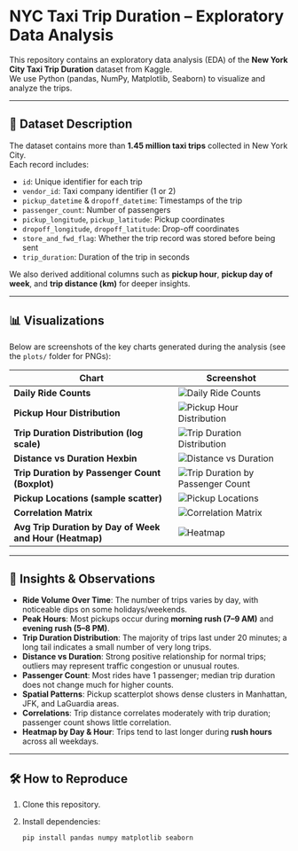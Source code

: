 # NYC Taxi Trip Duration – Exploratory Data Analysis

This repository contains an exploratory data analysis (EDA) of the **New York City Taxi Trip Duration** dataset from Kaggle.  
We use Python (pandas, NumPy, Matplotlib, Seaborn) to visualize and analyze the trips.

---

## 📄 Dataset Description

The dataset contains more than **1.45 million taxi trips** collected in New York City.  
Each record includes:

- `id`: Unique identifier for each trip  
- `vendor_id`: Taxi company identifier (1 or 2)  
- `pickup_datetime` & `dropoff_datetime`: Timestamps of the trip  
- `passenger_count`: Number of passengers  
- `pickup_longitude`, `pickup_latitude`: Pickup coordinates  
- `dropoff_longitude`, `dropoff_latitude`: Drop-off coordinates  
- `store_and_fwd_flag`: Whether the trip record was stored before being sent  
- `trip_duration`: Duration of the trip in seconds  

We also derived additional columns such as **pickup hour**, **pickup day of week**, and **trip distance (km)** for deeper insights.

---

## 📊 Visualizations

Below are screenshots of the key charts generated during the analysis (see the `plots/` folder for PNGs):

| Chart | Screenshot |
|-------|------------|
| **Daily Ride Counts** | ![Daily Ride Counts](plots/rides_per_day.png) |
| **Pickup Hour Distribution** | ![Pickup Hour Distribution](plots/hour_distribution.png) |
| **Trip Duration Distribution (log scale)** | ![Trip Duration Distribution](plots/trip_duration_dist_log.png) |
| **Distance vs Duration Hexbin** | ![Distance vs Duration](plots/distance_vs_duration_hexbin.png) |
| **Trip Duration by Passenger Count (Boxplot)** | ![Trip Duration by Passenger Count](plots/trip_duration_by_passenger_box.png) |
| **Pickup Locations (sample scatter)** | ![Pickup Locations](plots/pickup_spatial_scatter.png) |
| **Correlation Matrix** | ![Correlation Matrix](plots/correlation_matrix.png) |
| **Avg Trip Duration by Day of Week and Hour (Heatmap)** | ![Heatmap](plots/heatmap_dow_hour_duration.png) |

---

## 📝 Insights & Observations

- **Ride Volume Over Time**: The number of trips varies by day, with noticeable dips on some holidays/weekends.  
- **Peak Hours**: Most pickups occur during **morning rush (7–9 AM)** and **evening rush (5–8 PM)**.  
- **Trip Duration Distribution**: The majority of trips last under 20 minutes; a long tail indicates a small number of very long trips.  
- **Distance vs Duration**: Strong positive relationship for normal trips; outliers may represent traffic congestion or unusual routes.  
- **Passenger Count**: Most rides have 1 passenger; median trip duration does not change much for higher counts.  
- **Spatial Patterns**: Pickup scatterplot shows dense clusters in Manhattan, JFK, and LaGuardia areas.  
- **Correlations**: Trip distance correlates moderately with trip duration; passenger count shows little correlation.  
- **Heatmap by Day & Hour**: Trips tend to last longer during **rush hours** across all weekdays.  

---

## 🛠️ How to Reproduce

1. Clone this repository.
2. Install dependencies:

   ```bash
   pip install pandas numpy matplotlib seaborn
